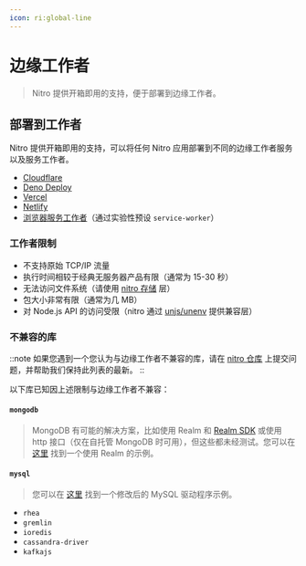 ```yaml
---
icon: ri:global-line
---
```


# 边缘工作者

> Nitro 提供开箱即用的支持，便于部署到边缘工作者。

## 部署到工作者

Nitro 提供开箱即用的支持，可以将任何 Nitro 应用部署到不同的边缘工作者服务以及服务工作者。

- [Cloudflare](/deploy/providers/cloudflare)
- [Deno Deploy](/deploy/providers/deno-deploy)
- [Vercel](/deploy/providers/vercel#vercel-edge-functions)
- [Netlify](/deploy/providers/netlify#netlify-edge-functions)
- [浏览器服务工作者](https://developer.mozilla.org/en-US/docs/Web/API/Service_Worker_API)（通过实验性预设 `service-worker`）

### 工作者限制

- 不支持原始 TCP/IP 流量
- 执行时间相较于经典无服务器产品有限（通常为 15-30 秒）
- 无法访问文件系统（请使用 [nitro 存储](/guide/storage) 层）
- 包大小非常有限（通常为几 MB）
- 对 Node.js API 的访问受限（nitro 通过 [unjs/unenv](https://github.com/unjs/unenv) 提供兼容层）

### 不兼容的库

::note
如果您遇到一个您认为与边缘工作者不兼容的库，请在 [nitro 仓库](https://github.com/nitrojs/nitro/issues/new/choose) 上提交问题，并帮助我们保持此列表的最新。
::

以下库已知因上述限制与边缘工作者不兼容：

#### `mongodb`

> MongoDB 有可能的解决方案，比如使用 Realm 和 [Realm SDK](https://www.mongodb.com/docs/realm/sdk/node/)
> 或使用 http 接口（仅在自托管 MongoDB 时可用），但这些都未经测试。您可以在 [这里](https://github.com/albionstatus/albionstatus-backend/) 找到一个使用 Realm 的示例。

#### `mysql`

> 您可以在 [这里](https://github.com/cloudflare/worker-template-mysql) 找到一个修改后的 MySQL 驱动程序示例。

- `rhea`
- `gremlin`
- `ioredis`
- `cassandra-driver`
- `kafkajs`
